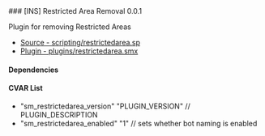 <a name="restrictedarea">
### [INS] Restricted Area Removal 0.0.1

Plugin for removing Restricted Areas
 * [Source - scripting/restrictedarea.sp](https://github.com/jaredballou/insurgency-sourcemod/blob/master/scripting/restrictedarea.sp?raw=true)
 * [Plugin - plugins/restrictedarea.smx](https://github.com/jaredballou/insurgency-sourcemod/blob/master/plugins/restrictedarea.smx?raw=true)

#### Dependencies


#### CVAR List

 * "sm_restrictedarea_version" "PLUGIN_VERSION" // PLUGIN_DESCRIPTION
 * "sm_restrictedarea_enabled" "1" // sets whether bot naming is enabled

